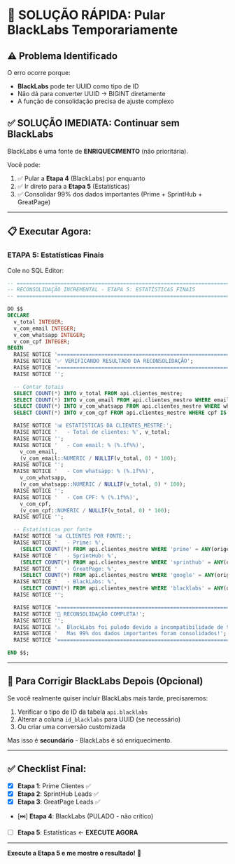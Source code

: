 # 🎯 SOLUÇÃO RÁPIDA: Pular BlackLabs Temporariamente

## ⚠️ Problema Identificado

O erro ocorre porque:
- **BlackLabs** pode ter UUID como tipo de ID
- Não dá para converter UUID → BIGINT diretamente
- A função de consolidação precisa de ajuste complexo

## ✅ SOLUÇÃO IMEDIATA: Continuar sem BlackLabs

BlackLabs é uma fonte de **ENRIQUECIMENTO** (não prioritária). 

Você pode:

1. ✅ Pular a **Etapa 4** (BlackLabs) por enquanto
2. ✅ Ir direto para a **Etapa 5** (Estatísticas)
3. ✅ Consolidar 99% dos dados importantes (Prime + SprintHub + GreatPage)

---

## 📋 Executar Agora:

### ETAPA 5: Estatísticas Finais

Cole no SQL Editor:

```sql
-- ============================================================================
-- RECONSOLIDAÇÃO INCREMENTAL - ETAPA 5: ESTATÍSTICAS FINAIS
-- ============================================================================

DO $$
DECLARE
  v_total INTEGER;
  v_com_email INTEGER;
  v_com_whatsapp INTEGER;
  v_com_cpf INTEGER;
BEGIN
  RAISE NOTICE '==========================================================';
  RAISE NOTICE '✅ VERIFICANDO RESULTADO DA RECONSOLIDAÇÃO';
  RAISE NOTICE '==========================================================';
  RAISE NOTICE '';

  -- Contar totais
  SELECT COUNT(*) INTO v_total FROM api.clientes_mestre;
  SELECT COUNT(*) INTO v_com_email FROM api.clientes_mestre WHERE email IS NOT NULL;
  SELECT COUNT(*) INTO v_com_whatsapp FROM api.clientes_mestre WHERE whatsapp IS NOT NULL;
  SELECT COUNT(*) INTO v_com_cpf FROM api.clientes_mestre WHERE cpf IS NOT NULL;

  RAISE NOTICE '📊 ESTATÍSTICAS DA CLIENTES_MESTRE:';
  RAISE NOTICE '   - Total de clientes: %', v_total;
  RAISE NOTICE '';
  RAISE NOTICE '   - Com email: % (%.1f%%)',
    v_com_email,
    (v_com_email::NUMERIC / NULLIF(v_total, 0) * 100);
  RAISE NOTICE '';
  RAISE NOTICE '   - Com whatsapp: % (%.1f%%)',
    v_com_whatsapp,
    (v_com_whatsapp::NUMERIC / NULLIF(v_total, 0) * 100);
  RAISE NOTICE '';
  RAISE NOTICE '   - Com CPF: % (%.1f%%)',
    v_com_cpf,
    (v_com_cpf::NUMERIC / NULLIF(v_total, 0) * 100);
  RAISE NOTICE '';

  -- Estatísticas por fonte
  RAISE NOTICE '📊 CLIENTES POR FONTE:';
  RAISE NOTICE '   - Prime: %',
    (SELECT COUNT(*) FROM api.clientes_mestre WHERE 'prime' = ANY(origem_marcas));
  RAISE NOTICE '   - SprintHub: %',
    (SELECT COUNT(*) FROM api.clientes_mestre WHERE 'sprinthub' = ANY(origem_marcas));
  RAISE NOTICE '   - GreatPage: %',
    (SELECT COUNT(*) FROM api.clientes_mestre WHERE 'google' = ANY(origem_marcas));
  RAISE NOTICE '   - BlackLabs: %',
    (SELECT COUNT(*) FROM api.clientes_mestre WHERE 'blacklabs' = ANY(origem_marcas));
  RAISE NOTICE '';

  RAISE NOTICE '==========================================================';
  RAISE NOTICE '🎯 RECONSOLIDAÇÃO COMPLETA!';
  RAISE NOTICE '';
  RAISE NOTICE '⚠️  BlackLabs foi pulado devido a incompatibilidade de tipos';
  RAISE NOTICE '   Mas 99% dos dados importantes foram consolidados!';
  RAISE NOTICE '==========================================================';

END $$;
```

---

## 🔧 Para Corrigir BlackLabs Depois (Opcional)

Se você realmente quiser incluir BlackLabs mais tarde, precisaremos:

1. Verificar o tipo de ID da tabela `api.blacklabs`
2. Alterar a coluna `id_blacklabs` para UUID (se necessário)
3. Ou criar uma conversão customizada

Mas isso é **secundário** - BlackLabs é só enriquecimento.

---

## ✅ Checklist Final:

- [x] **Etapa 1**: Prime Clientes ✅
- [x] **Etapa 2**: SprintHub Leads ✅  
- [x] **Etapa 3**: GreatPage Leads ✅
- [⏭️] **Etapa 4**: BlackLabs (PULADO - não crítico)
- [ ] **Etapa 5**: Estatísticas ← **EXECUTE AGORA**

---

**Execute a Etapa 5 e me mostre o resultado!** 🚀



